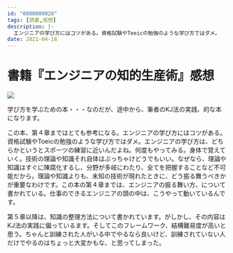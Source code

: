 ```yaml
---
id: "0000000028"
tags: [読書,感想]
description: |-
  エンジニアの学び方にはコツがある。資格試験やToeicの勉強のような学び方ではダメ。
date: 2021-04-18
---
```


# 書籍『エンジニアの知的生産術』感想

<a href="https://www.amazon.co.jp/-/en/%E8%A5%BF%E5%B0%BE-%E6%B3%B0%E5%92%8C-ebook/dp/B07JFRF6MW?&linkCode=li2&tag=taito062507-22&linkId=7105cdf614b01688639c29a254338692&language=en_US&ref_=as_li_ss_il" target="_blank"><img border="0" src="//ws-fe.amazon-adsystem.com/widgets/q?_encoding=UTF8&ASIN=B07JFRF6MW&Format=_SL160_&ID=AsinImage&MarketPlace=JP&ServiceVersion=20070822&WS=1&tag=taito062507-22&language=en_US" ></a><img src="https://ir-jp.amazon-adsystem.com/e/ir?t=taito062507-22&language=en_US&l=li2&o=9&a=B07JFRF6MW" width="1" height="1" border="0" alt="" style="border:none !important; margin:0px !important;" />

学び方を学ぶための本・・・なのだが、途中から、筆者のKJ法の実践、的な本になります。

この本、第４章まではとても参考になる。エンジニアの学び方にはコツがある。資格試験やToeicの勉強のような学び方ではダメ。エンジニアの学び方は、どちらかというとスポーツの練習に近いんだよね。何度もやってみる。身体で覚えていく。技術の理論や知識それ自体はぶっちゃけどうでもいい。なぜなら、理論や知識はすぐに陳腐化するし、分野が多岐にわたり、全てを把握することなど不可能だから。理論や知識よりも、未知の技術が現れたときに、どう振る舞うべきかが重要なわけです。この本の第４章までは、エンジニアの振る舞い方、について書かれている。仕事のできるエンジニアの頭の中は、こうやって動いているんです。

第５章以降は、知識の整理方法について書かれています。がしかし、その内容はKJ法の実践に偏っているます。そしてこのフレームワーク、結構難易度が高いと思う。ちゃんと訓練された人がいる中でやるなら良いけど、訓練されていない人だけでやるのはちょっと大変かもな、と思ってしまった。
